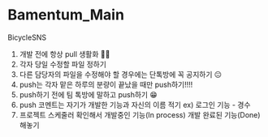 # Bamentum_Main
BicycleSNS

1. 개발 전에 항상 pull 생활화 👀👀<br>
2. 각자 당일 수정할 파일 정하기<br>
3. 다른 담당자의 파일을 수정해야 할 경우에는 단톡방에 꼭 공지하기 😐<br>
4. push는 각자 맡은 하루의 분량이 끝났을 때만 push하기!!!!<br>
5. push하기 전에 팀 톡방에 말하고 push하기 😁<br>
6. push 코멘트는 자기가 개발한 기능과 자신의 이름 적기 ex) 로그인 기능 - 경수 <br>
7. 프로젝트 스케줄러 확인해서 개발중인 기능(In process) 개발 완료된 기능(Done)해놓기<br>
